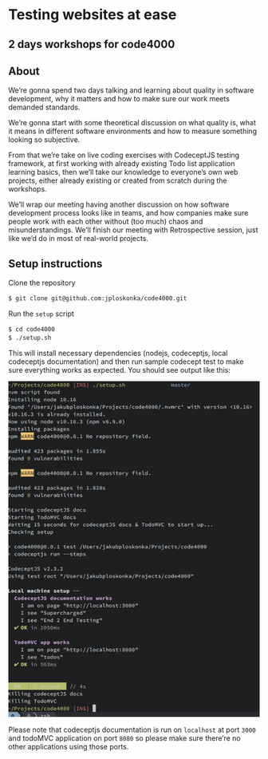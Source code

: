 # Testing websites at ease
## 2 days workshops for code4000

## About
We’re gonna spend two days talking and learning about quality in software
development, why it matters and how to make sure our work meets demanded
standards.

We’re gonna start with some theoretical discussion on what quality is, what it
means in different software environments and how to measure something looking so
subjective.

From that we’re take on live coding exercises with CodeceptJS testing framework,
at first working with already existing Todo list application learning basics,
then we’ll take our knowledge to everyone’s own web projects, either already
existing or created from scratch during the workshops.

We’ll wrap our meeting having another discussion on how software development
process looks like in teams, and how companies make sure people work with each
other without (too much) chaos and misunderstandings. We’ll finish our meeting
with Retrospective session, just like we’d do in most of real-world projects.

## Setup instructions

Clone the repository

``` sh
$ git clone git@github.com:jploskonka/code4000.git
```

Run the `setup` script
``` sh
$ cd code4000
$ ./setup.sh
```

This will install necessary dependencies (nodejs, codeceptjs, local codeceptjs
documentation) and then run sample codecept test to make sure everything works
as expected. You should see output like this:

![success setup output](./success-setup2.jpg)

Please note that codeceptjs documentation is run on `localhost` at port `3000`
and todoMVC application on port `8080` so please make sure there’re no other
applications using those ports.
